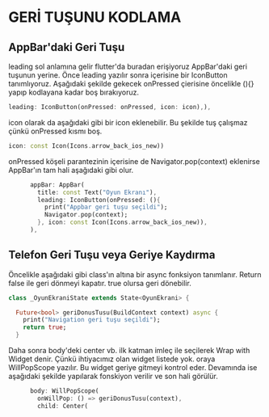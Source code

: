 # GERİ TUŞUNU KODLAMA
## AppBar'daki Geri Tuşu
leading sol anlamına gelir flutter'da buradan erişiyoruz AppBar'daki geri tuşunun yerine. Önce leading yazılır sonra içerisine bir IconButton tanımlıyoruz. Aşağıdaki şekilde gekecek onPressed çierisine öncelikle (){} yapıp kodlayana kadar boş bırakıyoruz. 
```dart
leading: IconButton(onPressed: onPressed, icon: icon),),
```
icon olarak da aşağıdaki gibi bir icon eklenebilir. Bu şekilde tuş çalışmaz çünkü onPressed kısmı boş.
```dart
icon: const Icon(Icons.arrow_back_ios_new))
```
onPressed köşeli parantezinin içerisine de Navigator.pop(context) eklenirse AppBar'ın tam hali aşağıdaki gibi olur.
```dart
      appBar: AppBar(
        title: const Text("Oyun Ekranı"),
        leading: IconButton(onPressed: (){
          print("Appbar geri tuşu seçildi");
          Navigator.pop(context);
        }, icon: const Icon(Icons.arrow_back_ios_new)),
      ),
```
## Telefon Geri Tuşu veya Geriye Kaydırma

Öncelikle aşağıdaki gibi class'ın altına bir async fonksiyon tanımlanır. Return false ile geri dönmeyi kapatır. true olursa geri dönebilir.
```dart
class _OyunEkraniState extends State<OyunEkrani> {

  Future<bool> geriDonusTusu(BuildContext context) async {
    print("Navigation geri tuşu seçildi");
    return true;
  }
```

Daha sonra body'deki center vb. ilk katman imleç ile seçilerek Wrap with Widget denir. Çünkü ihtiyacımız olan widget listede yok. oraya WillPopScope yazılır. Bu widget geriye gitmeyi kontrol eder. Devamında ise aşağıdaki şekilde yapılarak fonskiyon verilir ve son hali görülür.
```dart
      body: WillPopScope(
        onWillPop: () => geriDonusTusu(context),
        child: Center(
```
 
